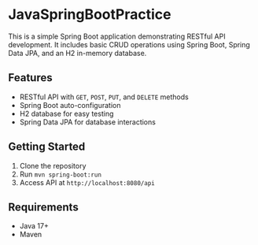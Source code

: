 # JavaSpringBootPractice
This is a simple Spring Boot application demonstrating RESTful API development. It includes basic CRUD operations using Spring Boot, Spring Data JPA, and an H2 in-memory database.

## Features
- RESTful API with `GET`, `POST`, `PUT`, and `DELETE` methods  
- Spring Boot auto-configuration  
- H2 database for easy testing  
- Spring Data JPA for database interactions  

## Getting Started
1. Clone the repository  
2. Run `mvn spring-boot:run`  
3. Access API at `http://localhost:8080/api`  

## Requirements
- Java 17+  
- Maven  
